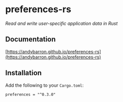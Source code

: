 # preferences-rs
_Read and write user-specific application data in Rust_

## Documentation
[https://andybarron.github.io/preferences-rs](https://andybarron.github.io/preferences-rs)

## Installation
Add the following to your `Cargo.toml`:

`preferences = "^0.3.0"`